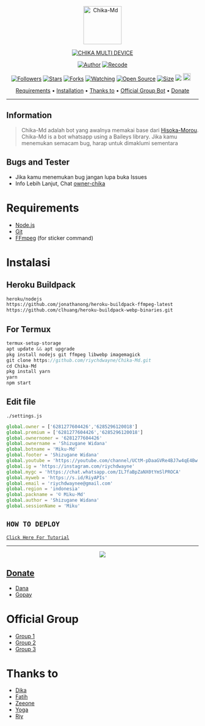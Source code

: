 <p align="center">
<img src="https://telegra.ph/file/a33a0742bd82075087684.jpg" alt="Chika-Md" width="100"/>


</p>
<p align="center">
<a href="#"><img title="CHIKA MULTI DEVICE" src="https://img.shields.io/badge/CHIKA MULTI DEVICE-green?colorA=%23ff0000&colorB=%23017e40&style=for-the-badge"></a>
</p>
<p align="center">
<a href="https://github.com/DikaArdnt"><img title="Author" src="https://img.shields.io/badge/Author-Dika-red.svg?style=for-the-badge&logo=github"></a>
<a href="https://github.com/riychdwayne"><img title="Recode" src="https://img.shields.io/badge/Recode-Riy-red.svg?style=for-the-badge&logo=github"></a>
</p>
<p align="center">
<a href="https://github.com/riychdwayne/followers"><img title="Followers" src="https://img.shields.io/github/followers/riychdwayne?color=red&style=flat-square"></a>
<a href="https://github.com/riychdwayne/Chika-Md/stargazers/"><img title="Stars" src="https://img.shields.io/github/stars/riychdwayne/Chika-Md?color=blue&style=flat-square"></a>
<a href="https://github.com/riychdwayne/Chika-Md/network/members"><img title="Forks" src="https://img.shields.io/github/forks/riychdwayne/Chika-Md?color=red&style=flat-square"></a>
<a href="https://github.com/riychdwayne/Chika-Md/watchers"><img title="Watching" src="https://img.shields.io/github/watchers/riychdwayne/Chika-Md?label=Watchers&color=blue&style=flat-square"></a>
<a href="https://github.com/riychdwayne/Chika-Md"><img title="Open Source" src="https://badges.frapsoft.com/os/v2/open-source.svg?v=103"></a>
<a href="https://github.com/riychdwayne/Chika-Md/"><img title="Size" src="https://img.shields.io/github/repo-size/riychdwayne/Chika-Md?style=flat-square&color=green"></a>
<a href="https://hits.seeyoufarm.com"><img src="https://hits.seeyoufarm.com/api/count/incr/badge.svg?url=https%3A%2F%2Fgithub.com%2Friychdwayne%2FChika-Md&count_bg=%2379C83D&title_bg=%23555555&icon=probot.svg&icon_color=%2300FF6D&title=hits&edge_flat=false"/></a>
<a href="https://github.com/riychdwayne/Chika-Md/graphs/commit-activity"><img height="20" src="https://img.shields.io/badge/Maintained%3F-yes-green.svg"></a>&nbsp;&nbsp;
</p>

<p align="center">
  <a href="https://github.com/riychdwayne/Chika-Md#requirements">Requirements</a> •
  <a href="https://github.com/riychdwayne/Chika-Md#instalasi">Installation</a> •
  <a href="https://github.com/riychdwayne/Chika-Md#thanks-to">Thanks to</a> •
  <a href="https://github.com/riychdwayne/Chika-Md#Official-Group"> Official Group Bot</a> •
  <a href="https://github.com/riychdwayne/Chika-Md#donate">Donate</a>
</p>
</div>


---

## Information
> Chika-Md adalah bot yang awalnya memakai base dari [Hisoka-Morou](https://github.com/DikaArdnt/Hisoka-Morou). Chika-Md is a bot whatsapp using a Baileys library.
> Jika kamu menemukan semacam bug, harap untuk dimaklumi sementara

## Bugs and Tester
* Jika kamu menemukan bug jangan lupa buka Issues
* Info Lebih Lanjut, Chat [owner-chika](https://wa.me/6281575886399)

# Requirements
* [Node.js](https://nodejs.org/en/)
* [Git](https://git-scm.com/downloads)
* [FFmpeg](https://github.com/BtbN/FFmpeg-Builds/releases/download/autobuild-2020-12-08-13-03/ffmpeg-n4.3.1-26-gca55240b8c-win64-gpl-4.3.zip) (for sticker command)

# Instalasi
## Heroku Buildpack
```bash
heroku/nodejs
https://github.com/jonathanong/heroku-buildpack-ffmpeg-latest
https://github.com/clhuang/heroku-buildpack-webp-binaries.git
```
## For Termux
```ts
termux-setup-storage
apt update && apt upgrade
pkg install nodejs git ffmpeg libwebp imagemagick
git clone https://github.com/riychdwayne/Chika-Md.git
cd Chika-Md
pkg install yarn
yarn
npm start
```

## Edit file
`./settings.js`
```ts
global.owner = ['6281277604426','6285296120018']
global.premium = ['6281277604426','6285296120018']
global.ownernomer = '6281277604426'
global.ownername = 'Shizugane Widana'
global.botname = 'Miku-Md'
global.footer = 'Shizugane Widana'
global.youtube = 'https://youtube.com/channel/UCtM-pDaaGVRe4BJ7w4qE4Bw'
global.ig = 'https://instagram.com/riychdwayne'
global.mygc = 'https://chat.whatsapp.com/IL7faBpZaNX0tYmSlPROCA'
global.myweb = 'https://s.id/RiyAPIs'
global.email = 'riychdwaynee@gmail.com'
global.region = 'indonesia'
global.packname = '© Miku-Md'
global.author = 'Shizugane Widana'
global.sessionName = 'Miku'
```

## ```HOW TO DEPLOY```

[`Click Here For Tutorial`](https://youtu.be/U1suj4wuWvc)<br>

----------

<p align="center">
  <a href="https://youtu.be/U1suj4wuWvc"><img src="https://telegra.ph/file/4e8679b0d4677be9a2995.jpg" />
</p>

## Donate
- [Dana](https://wa.me/6281575886399?text=Bang+mau+donasi)
- [Gopay](https://wa.me/6281575886399?text=Bang+mau+donasi)

# Official Group
- [Group 1](https://chat.whatsapp.com/IL7faBpZaNX0tYmSlPROCA)
- [Group 2](https://chat.whatsapp.com/E1pG59TReKIKMZ7n2T1nR8)
- [Group 3](https://chat.whatsapp.com/Gc0C3MEmHbEFo9loqR9QKI)

# Thanks to
- [Dika](https://github.com/DikaArdnt) <br> 
- [Fatih](https://github.com/FatihArridho) <br> 
- [Zeeone](https://github.com/zeeone-ofc) <br> 
- [Yoga](https://github.com/YogGanz) <br> 
- [Riy](https://github.com/riychdwayne) <br> 
